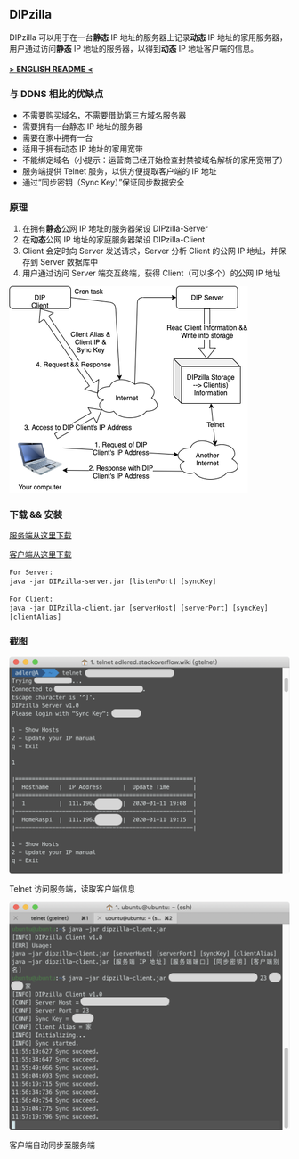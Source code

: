 ## DIPzilla

DIPzilla 可以用于在一台**静态** IP 地址的服务器上记录**动态** IP 地址的家用服务器，用户通过访问**静态** IP 地址的服务器，以得到**动态** IP 地址客户端的信息。

#### [> ENGLISH README <](/README-EN.md)

### 与 DDNS 相比的优缺点

* 不需要购买域名，不需要借助第三方域名服务器
* 需要拥有一台静态 IP 地址的服务器
* 需要在家中拥有一台
* 适用于拥有动态 IP 地址的家用宽带
* 不能绑定域名（小提示：运营商已经开始检查封禁被域名解析的家用宽带了）
* 服务端提供 Telnet 服务，以供方便提取客户端的 IP 地址
* 通过“同步密钥（Sync Key）”保证同步数据安全

### 原理

1. 在拥有**静态**公网 IP 地址的服务器架设 DIPzilla-Server
2. 在**动态**公网 IP 地址的家庭服务器架设 DIPzilla-Client
3. Client 会定时向 Server 发送请求，Server 分析 Client 的公网 IP 地址，并保存到 Server 数据库中
4. 用户通过访问 Server 端交互终端，获得 Client（可以多个）的公网 IP 地址

![](/pic/DIP.png)

### 下载 && 安装

[服务端从这里下载](https://github.com/AdlerED/DIPzilla-Server/releases)

[客户端从这里下载](https://github.com/AdlerED/DIPzilla-Client/releases)

```shell script
For Server:
java -jar DIPzilla-server.jar [listenPort] [syncKey]

For Client:
java -jar DIPzilla-client.jar [serverHost] [serverPort] [syncKey] [clientAlias]
```

### 截图

![](/pic/1.png)

Telnet 访问服务端，读取客户端信息

![](/pic/2.png)

客户端自动同步至服务端



